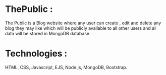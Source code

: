 # ThePublic : 
The Public is a Blog website where any user can create , edit and delete any blog they may like which will be publicly available to all other users and all data will be stored in MongoDB database.
# Technologies : 
 HTML, CSS, Javascript, EJS, Node.js, MongoDB, Bootstrap.

